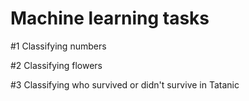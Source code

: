 # Machine learning tasks
#1 Classifying numbers

#2 Classifying flowers

#3 Classifying who survived or didn't survive in Tatanic
